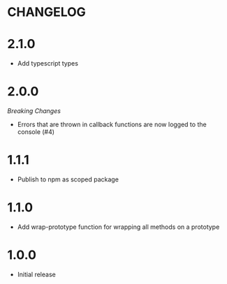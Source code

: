 # CHANGELOG

# 2.1.0

- Add typescript types

# 2.0.0

_Breaking Changes_

- Errors that are thrown in callback functions are now logged to the console (#4)

# 1.1.1

- Publish to npm as scoped package

# 1.1.0

- Add wrap-prototype function for wrapping all methods on a prototype

# 1.0.0

- Initial release
